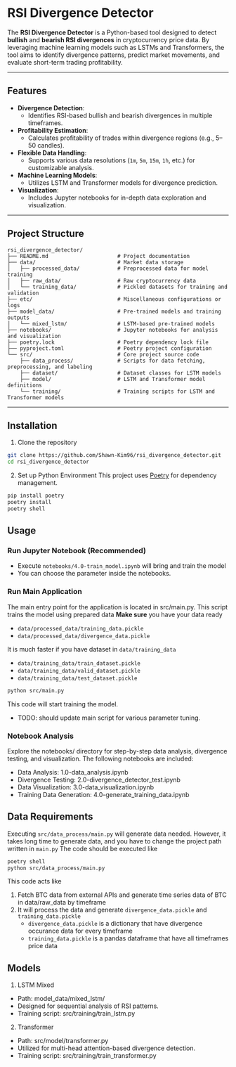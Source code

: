 # RSI Divergence Detector

The **RSI Divergence Detector** is a Python-based tool designed to detect **bullish** and **bearish RSI divergences** in cryptocurrency price data. By leveraging machine learning models such as LSTMs and Transformers, the tool aims to identify divergence patterns, predict market movements, and evaluate short-term trading profitability.

---

## **Features**

- **Divergence Detection**:
  - Identifies RSI-based bullish and bearish divergences in multiple timeframes.
- **Profitability Estimation**:
  - Calculates profitability of trades within divergence regions (e.g., 5–50 candles).
- **Flexible Data Handling**:
  - Supports various data resolutions (`1m`, `5m`, `15m`, `1h`, etc.) for customizable analysis.
- **Machine Learning Models**:
  - Utilizes LSTM and Transformer models for divergence prediction.
- **Visualization**:
  - Includes Jupyter notebooks for in-depth data exploration and visualization.

---

## **Project Structure**

```plaintext
rsi_divergence_detector/
├── README.md                      # Project documentation
├── data/                          # Market data storage
│   ├── processed_data/            # Preprocessed data for model training
│   ├── raw_data/                  # Raw cryptocurrency data
│   └── training_data/             # Pickled datasets for training and validation
├── etc/                           # Miscellaneous configurations or logs
├── model_data/                    # Pre-trained models and training outputs
│   └── mixed_lstm/                # LSTM-based pre-trained models
├── notebooks/                     # Jupyter notebooks for analysis and visualization
├── poetry.lock                    # Poetry dependency lock file
├── pyproject.toml                 # Poetry project configuration
└── src/                           # Core project source code
    ├── data_process/              # Scripts for data fetching, preprocessing, and labeling
    ├── dataset/                   # Dataset classes for LSTM models
    ├── model/                     # LSTM and Transformer model definitions
    └── training/                  # Training scripts for LSTM and Transformer models
```

---

## **Installation**
1. Clone the repository
```bash
git clone https://github.com/Shawn-Kim96/rsi_divergence_detector.git
cd rsi_divergence_detector
```

2. Set up Python Environment
This project uses [Poetry](https://python-poetry.org/) for dependency management.

```bash
pip install poetry
poetry install
poetry shell
```

## **Usage**

### Run Jupyter Notebook (Recommended)
- Execute `notebooks/4.0-train_model.ipynb` will bring and train the model
- You can choose the parameter inside the notebooks.


### Run Main Application 
The main entry point for the application is located in src/main.py. This script trains the model using prepared data
**Make sure** you have your data ready
- `data/processed_data/training_data.pickle`
- `data/processed_data/divergence_data.pickle`

It is much faster if you have dataset in `data/training_data`
- `data/training_data/train_dataset.pickle`
- `data/training_data/valid_dataset.pickle`
- `data/training_data/test_dataset.pickle`


```bash
python src/main.py
```

This code will start training the model.
- TODO: should update main script for various parameter tuning.


### Notebook Analysis
Explore the notebooks/ directory for step-by-step data analysis, divergence testing, and visualization. The following notebooks are included:

- Data Analysis: 1.0-data_analysis.ipynb
- Divergence Testing: 2.0-divergence_detector_test.ipynb
- Data Visualization: 3.0-data_visualization.ipynb
- Training Data Generation: 4.0-generate_training_data.ipynb

## Data Requirements
Executing `src/data_process/main.py` will generate data needed. However, it takes long time to generate data, and you have to change the project path written in `main.py`
The code should be executed like

```bash
poetry shell
python src/data_process/main.py
```

This code acts like
1. Fetch BTC data from external APIs and generate time series data of BTC in data/raw_data by timeframe
2. It will process the data and generate `divergence_data.pickle` and  `training_data.pickle`
    - `divergence_data.pickle` is a dictionary that have divergence occurance data for every timeframe
    - `training_data.pickle` is a pandas dataframe that have all timeframes price data


## Models
1. LSTM Mixed
- Path: model_data/mixed_lstm/
- Designed for sequential analysis of RSI patterns.
- Training script: src/training/train_lstm.py

2. Transformer
- Path: src/model/transformer.py
- Utilized for multi-head attention-based divergence detection.
- Training script: src/training/train_transformer.py
